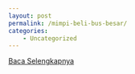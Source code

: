 ```yaml
---
layout: post
permalink: /mimpi-beli-bus-besar/
categories:
    - Uncategorized
---
```


[Baca Selengkapnya](/09)